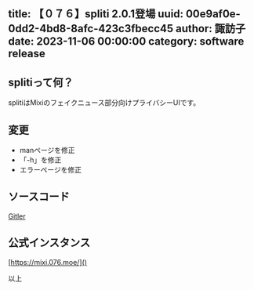 title: 【０７６】spliti 2.0.1登場
uuid: 00e9af0e-0dd2-4bd8-8afc-423c3fbecc45
author: 諏訪子
date: 2023-11-06 00:00:00
category: software release
----
## splitiって何？
splitiはMixiのフェイクニュース部分向けプライバシーUIです。

## 変更
* manページを修正
* 「-h」を修正
* エラーページを修正

## ソースコード
[Gitler](https://gitler.moe/suwako/spliti)

## 公式インスタンス
[https://mixi.076.moe/]()

以上
